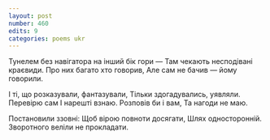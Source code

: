 ```yaml
---
layout: post
number: 460
edits: 9
categories: poems ukr
---
```


Тунелем без навігатора на інший бік гори — 
Там чекають несподівані краєвиди.
Про них багато хто говорив, 
Але сам не бачив — йому говорили. 

І ті, що розказували, фантазували,
Тільки здогадувались, уявляли.
Перевірю сам 
І нарешті взнаю.
Розповів би і вам, 
Та нагоди не маю. 

Постановили ззовні:
Щоб вірою повноти досягати,
Шлях односторонній.
Зворотного веліли не прокладати.
